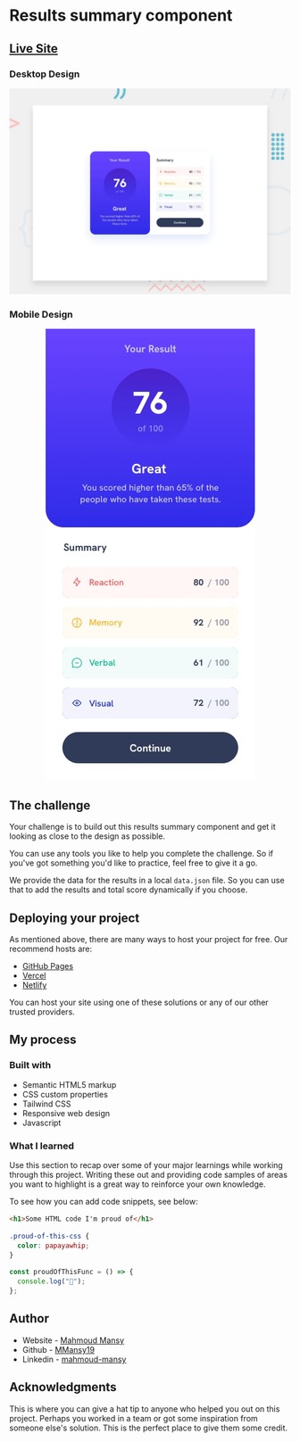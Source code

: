 # Results summary component

## [Live Site](https://main--resultrendition.netlify.app/)

### Desktop Design

![Design preview for the Results summary component coding challenge](./design/desktop-preview.jpg)

### Mobile Design

<div align="center">
  <img src="./design/mobile-design.jpg" alt="Design preview for the Results summary component coding challenge" />
</div>

## The challenge

Your challenge is to build out this results summary component and get it looking as close to the design as possible.

You can use any tools you like to help you complete the challenge. So if you've got something you'd like to practice, feel free to give it a go.

We provide the data for the results in a local `data.json` file. So you can use that to add the results and total score dynamically if you choose.

## Deploying your project

As mentioned above, there are many ways to host your project for free. Our recommend hosts are:

- [GitHub Pages](https://pages.github.com/)
- [Vercel](https://vercel.com/)
- [Netlify](https://www.netlify.com/)

You can host your site using one of these solutions or any of our other trusted providers.

## My process

### Built with

- Semantic HTML5 markup
- CSS custom properties
- Tailwind CSS
- Responsive web design
- Javascript

### What I learned

Use this section to recap over some of your major learnings while working through this project. Writing these out and providing code samples of areas you want to highlight is a great way to reinforce your own knowledge.

To see how you can add code snippets, see below:

```html
<h1>Some HTML code I'm proud of</h1>
```

```css
.proud-of-this-css {
  color: papayawhip;
}
```

```js
const proudOfThisFunc = () => {
  console.log("🎉");
};
```

## Author

- Website - [Mahmoud Mansy](https://mahmoud-mansy-portfolio.netlify.app/)
- Github - [MMansy19](https://github.com/MMansy19)
- Linkedin - [mahmoud-mansy](https://www.linkedin.com/in/mahmoud-mansy-a189a5232/)

## Acknowledgments

This is where you can give a hat tip to anyone who helped you out on this project. Perhaps you worked in a team or got some inspiration from someone else's solution. This is the perfect place to give them some credit.
